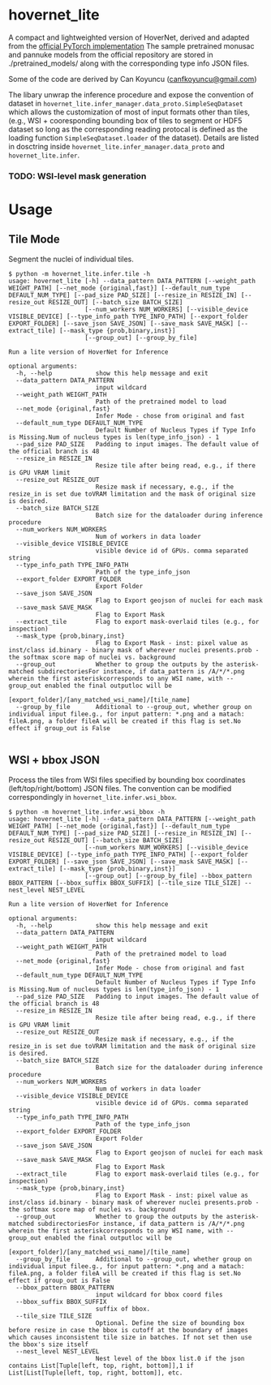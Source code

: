 # hovernet_lite
A compact and lightweighted version of HoverNet, derived and adapted from the [official PyTorch implementation](https://github.com/vqdang/hover_net) 
The sample pretrained monusac and pannuke models from the official repository are stored in ./pretrained_models/ along with the corresponding type info JSON files.

Some of the code are derived by Can Koyuncu (canfkoyuncu@gmail.com)

The libary unwrap the inference procedure and expose the convention of dataset in `hovernet_lite.infer_manager.data_proto.SimpleSeqDataset` which allows the customization of most of input formats other than tiles, (e.g., WSI + cooresponding bounding box of tiles to segment or HDF5 dataset so long as the corresponding reading protocal is defined as the loading function `SimpleSeqDataset.loader` of the dataset). Details are listed in dosctring inside `hovernet_lite.infer_manager.data_proto` and  `hovernet_lite.infer`.

### TODO: WSI-level mask generation

# Usage

## Tile Mode
Segment the nuclei of individual tiles.
```
$ python -m hovernet_lite.infer.tile -h
usage: hovernet_lite [-h] --data_pattern DATA_PATTERN [--weight_path WEIGHT_PATH] [--net_mode {original,fast}] [--default_num_type DEFAULT_NUM_TYPE] [--pad_size PAD_SIZE] [--resize_in RESIZE_IN] [--resize_out RESIZE_OUT] [--batch_size BATCH_SIZE]
                     [--num_workers NUM_WORKERS] [--visible_device VISIBLE_DEVICE] [--type_info_path TYPE_INFO_PATH] [--export_folder EXPORT_FOLDER] [--save_json SAVE_JSON] [--save_mask SAVE_MASK] [--extract_tile] [--mask_type {prob,binary,inst}]  
                     [--group_out] [--group_by_file]

Run a lite version of HoverNet for Inference

optional arguments:
  -h, --help            show this help message and exit
  --data_pattern DATA_PATTERN
                        input wildcard
  --weight_path WEIGHT_PATH
                        Path of the pretrained model to load
  --net_mode {original,fast}
                        Infer Mode - chose from original and fast
  --default_num_type DEFAULT_NUM_TYPE
                        Default Number of Nucleus Types if Type Info is Missing.Num of nucleus types is len(type_info_json) - 1
  --pad_size PAD_SIZE   Padding to input images. The default value of the official branch is 48
  --resize_in RESIZE_IN
                        Resize tile after being read, e.g., if there is GPU VRAM limit
  --resize_out RESIZE_OUT
                        Resize mask if necessary, e.g., if the resize_in is set due toVRAM limitation and the mask of original size is desired.
  --batch_size BATCH_SIZE
                        Batch size for the dataloader during inference procedure
  --num_workers NUM_WORKERS
                        Num of workers in data loader
  --visible_device VISIBLE_DEVICE
                        visible device id of GPUs. comma separated string
  --type_info_path TYPE_INFO_PATH
                        Path of the type_info_json
  --export_folder EXPORT_FOLDER
                        Export Folder
  --save_json SAVE_JSON
                        Flag to Export geojson of nuclei for each mask
  --save_mask SAVE_MASK
                        Flag to Export Mask
  --extract_tile        Flag to export mask-overlaid tiles (e.g., for inspection)
  --mask_type {prob,binary,inst}
                        Flag to Export Mask - inst: pixel value as inst/class id.binary - binary mask of wherever nuclei presents.prob - the softmax score map of nuclei vs. background
  --group_out           Whether to group the outputs by the asterisk-matched subdirectoriesFor instance, if data_pattern is /A/*/*.png wherein the first asteriskcorresponds to any WSI name, with --group_out enabled the final outputloc will be      
                        [export_folder]/[any_matched_wsi_name]/[tile_name]
  --group_by_file       Additional to --group_out, whether group on individual input filee.g., for input pattern: *.png and a matach: fileA.png, a folder fileA will be created if this flag is set.No effect if group_out is False


```


## WSI + bbox JSON
Process the tiles from WSI files specified by bounding box coordinates (left/top/right/bottom) JSON files. The convention can be modified correspondingly in `hovernet_lite.infer.wsi_bbox`.

```
$ python -m hovernet_lite.infer.wsi_bbox -h
usage: hovernet_lite [-h] --data_pattern DATA_PATTERN [--weight_path WEIGHT_PATH] [--net_mode {original,fast}] [--default_num_type DEFAULT_NUM_TYPE] [--pad_size PAD_SIZE] [--resize_in RESIZE_IN] [--resize_out RESIZE_OUT] [--batch_size BATCH_SIZE]
                     [--num_workers NUM_WORKERS] [--visible_device VISIBLE_DEVICE] [--type_info_path TYPE_INFO_PATH] [--export_folder EXPORT_FOLDER] [--save_json SAVE_JSON] [--save_mask SAVE_MASK] [--extract_tile] [--mask_type {prob,binary,inst}]  
                     [--group_out] [--group_by_file] --bbox_pattern BBOX_PATTERN [--bbox_suffix BBOX_SUFFIX] [--tile_size TILE_SIZE] --nest_level NEST_LEVEL

Run a lite version of HoverNet for Inference

optional arguments:
  -h, --help            show this help message and exit
  --data_pattern DATA_PATTERN
                        input wildcard
  --weight_path WEIGHT_PATH
                        Path of the pretrained model to load
  --net_mode {original,fast}
                        Infer Mode - chose from original and fast
  --default_num_type DEFAULT_NUM_TYPE
                        Default Number of Nucleus Types if Type Info is Missing.Num of nucleus types is len(type_info_json) - 1
  --pad_size PAD_SIZE   Padding to input images. The default value of the official branch is 48
  --resize_in RESIZE_IN
                        Resize tile after being read, e.g., if there is GPU VRAM limit
  --resize_out RESIZE_OUT
                        Resize mask if necessary, e.g., if the resize_in is set due toVRAM limitation and the mask of original size is desired.
  --batch_size BATCH_SIZE
                        Batch size for the dataloader during inference procedure
  --num_workers NUM_WORKERS
                        Num of workers in data loader
  --visible_device VISIBLE_DEVICE
                        visible device id of GPUs. comma separated string
  --type_info_path TYPE_INFO_PATH
                        Path of the type_info_json
  --export_folder EXPORT_FOLDER
                        Export Folder
  --save_json SAVE_JSON
                        Flag to Export geojson of nuclei for each mask
  --save_mask SAVE_MASK
                        Flag to Export Mask
  --extract_tile        Flag to export mask-overlaid tiles (e.g., for inspection)
  --mask_type {prob,binary,inst}
                        Flag to Export Mask - inst: pixel value as inst/class id.binary - binary mask of wherever nuclei presents.prob - the softmax score map of nuclei vs. background
  --group_out           Whether to group the outputs by the asterisk-matched subdirectoriesFor instance, if data_pattern is /A/*/*.png wherein the first asteriskcorresponds to any WSI name, with --group_out enabled the final outputloc will be      
                        [export_folder]/[any_matched_wsi_name]/[tile_name]
  --group_by_file       Additional to --group_out, whether group on individual input filee.g., for input pattern: *.png and a matach: fileA.png, a folder fileA will be created if this flag is set.No effect if group_out is False
  --bbox_pattern BBOX_PATTERN
                        input wildcard for bbox coord files
  --bbox_suffix BBOX_SUFFIX
                        suffix of bbox.
  --tile_size TILE_SIZE
                        Optional. Define the size of bounding box before resize in case the bbox is cutoff at the boundary of images which causes inconsistent tile size in batches. If not set then use the bbox's size itself
  --nest_level NEST_LEVEL
                        Nest level of the bbox list.0 if the json contains List[Tuple[left, top, right, bottom]],1 if List[List[Tuple[left, top, right, bottom]], etc.
```
